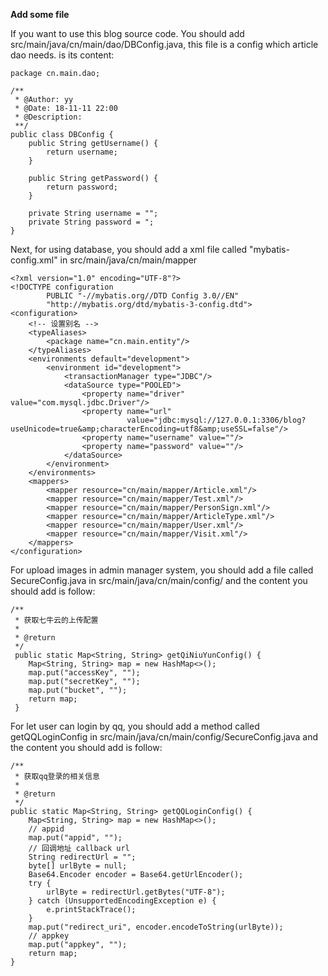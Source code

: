 **Add some file**

If you want to use this blog source code.
You should add src/main/java/cn/main/dao/DBConfig.java, this file is a config which article dao needs.
 is its content:

    package cn.main.dao;
    
    /**
     * @Author: yy
     * @Date: 18-11-11 22:00
     * @Description:
     **/
    public class DBConfig {
        public String getUsername() {
            return username;
        }
    
        public String getPassword() {
            return password;
        }
    
        private String username = "";
        private String password = ";
    }


Next, for using database, you should add a xml file called "mybatis-config.xml" in src/main/java/cn/main/mapper

    <?xml version="1.0" encoding="UTF-8"?>
    <!DOCTYPE configuration
            PUBLIC "-//mybatis.org//DTD Config 3.0//EN"
            "http://mybatis.org/dtd/mybatis-3-config.dtd">
    <configuration>
        <!-- 设置别名 -->
        <typeAliases>
            <package name="cn.main.entity"/>
        </typeAliases>
        <environments default="development">
            <environment id="development">
                <transactionManager type="JDBC"/>
                <dataSource type="POOLED">
                    <property name="driver" value="com.mysql.jdbc.Driver"/>
                    <property name="url"
                              value="jdbc:mysql://127.0.0.1:3306/blog?useUnicode=true&amp;characterEncoding=utf8&amp;useSSL=false"/>
                    <property name="username" value=""/>
                    <property name="password" value=""/>
                </dataSource>
            </environment>
        </environments>
        <mappers>
            <mapper resource="cn/main/mapper/Article.xml"/>
            <mapper resource="cn/main/mapper/Test.xml"/>
            <mapper resource="cn/main/mapper/PersonSign.xml"/>
            <mapper resource="cn/main/mapper/ArticleType.xml"/>
            <mapper resource="cn/main/mapper/User.xml"/>
            <mapper resource="cn/main/mapper/Visit.xml"/>
        </mappers>
    </configuration>

For upload images in admin manager system, you should add a file called SecureConfig.java in src/main/java/cn/main/config/ and the content you should add is follow:

    /**
     * 获取七牛云的上传配置
     *
     * @return
     */
     public static Map<String, String> getQiNiuYunConfig() {
        Map<String, String> map = new HashMap<>();
        map.put("accessKey", "");
        map.put("secretKey", "");
        map.put("bucket", "");
        return map;
     }

For let user can login by qq, you should add a method called getQQLoginConfig in src/main/java/cn/main/config/SecureConfig.java and the content you should add is follow:

    /**
     * 获取qq登录的相关信息
     *
     * @return
     */
    public static Map<String, String> getQQLoginConfig() {
        Map<String, String> map = new HashMap<>();
        // appid
        map.put("appid", "");
        // 回调地址 callback url
        String redirectUrl = "";
        byte[] urlByte = null;
        Base64.Encoder encoder = Base64.getUrlEncoder();
        try {
            urlByte = redirectUrl.getBytes("UTF-8");
        } catch (UnsupportedEncodingException e) {
            e.printStackTrace();
        }
        map.put("redirect_uri", encoder.encodeToString(urlByte));
        // appkey
        map.put("appkey", "");
        return map;
    }
